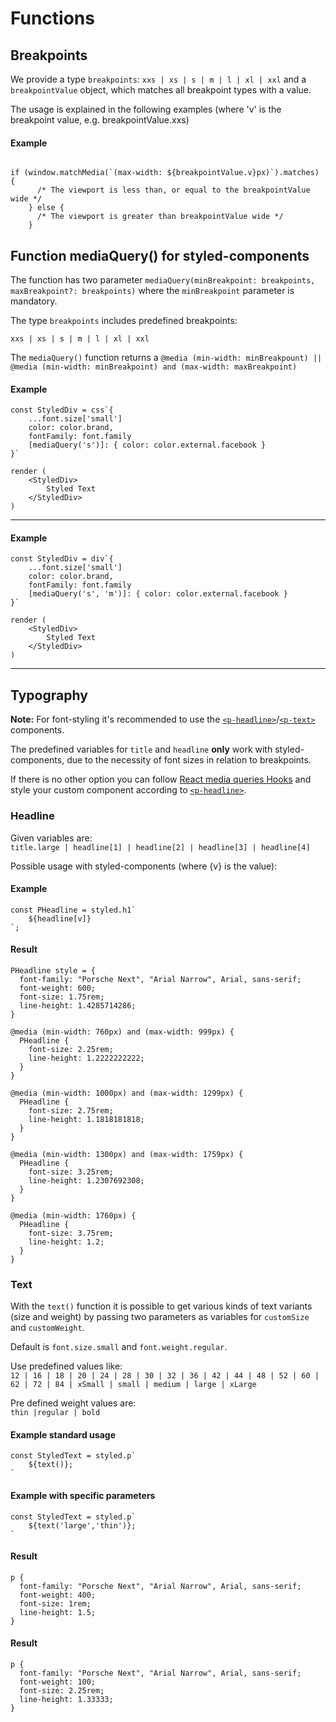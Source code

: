 # Functions

## Breakpoints

We provide a type `breakpoints`: `xxs | xs | s | m | l | xl | xxl` and a `breakpointValue` object, which matches all breakpoint types with a value.

The usage is explained in the following examples (where 'v' is the breakpoint value, e.g. breakpointValue.xxs)

#### Example

```

if (window.matchMedia(`(max-width: ${breakpointValue.v}px)`).matches) {
      /* The viewport is less than, or equal to the breakpointValue wide */
    } else {
      /* The viewport is greater than breakpointValue wide */
    }

```

## Function mediaQuery() for styled-components

The function has two parameter `mediaQuery(minBreakpoint: breakpoints, maxBreakpoint?: breakpoints)` where the `minBreakpoint` parameter is mandatory.

The type `breakpoints` includes predefined breakpoints:

`xxs | xs | s | m | l | xl | xxl`

The `mediaQuery()` function returns a `@media (min-width: minBreakpount) || @media (min-width: minBreakpoint) and (max-width: maxBreakpoint)`

#### Example

```
const StyledDiv = css`{
    ...font.size['small']
    color: color.brand,
    fontFamily: font.family
    [mediaQuery('s')]: { color: color.external.facebook }
}`

render (
    <StyledDiv>
        Styled Text
    </StyledDiv>
)
```

---

#### Example

```
const StyledDiv = div`{
    ...font.size['small']
    color: color.brand,
    fontFamily: font.family
    [mediaQuery('s', 'm')]: { color: color.external.facebook }
}`

render (
    <StyledDiv>
        Styled Text
    </StyledDiv>
)
```

---

## Typography

**Note:** For font-styling it's recommended to use the [`<p-headline>`](#/components/typography#headline)/[`<p-text>`](#/components/typography#text) components.

The predefined variables for `title` and `headline` **only** work with styled-components, due to the necessity of font sizes in relation to breakpoints.

If there is no other option you can follow [React media queries Hooks](https://medium.com/@ttennant/react-inline-styles-and-media-queries-using-a-custom-react-hook-e76fa9ec89f6) and style your custom component according to [`<p-headline>`](#/components/typography#headline).

### Headline

Given variables are:  
`title.large | headline[1] | headline[2] | headline[3] | headline[4]`

Possible usage with styled-components (where {v} is the value):

#### Example

```
const PHeadline = styled.h1`
    ${headline[v]}
`;
```

#### Result

```
PHeadline style = {
  font-family: "Porsche Next", "Arial Narrow", Arial, sans-serif;
  font-weight: 600;
  font-size: 1.75rem;
  line-height: 1.4285714286;
}

@media (min-width: 760px) and (max-width: 999px) {
  PHeadline {
    font-size: 2.25rem;
    line-height: 1.2222222222;
  }
}

@media (min-width: 1000px) and (max-width: 1299px) {
  PHeadline {
    font-size: 2.75rem;
    line-height: 1.1818181818;
  }
}

@media (min-width: 1300px) and (max-width: 1759px) {
  PHeadline {
    font-size: 3.25rem;
    line-height: 1.2307692308;
  }
}

@media (min-width: 1760px) {
  PHeadline {
    font-size: 3.75rem;
    line-height: 1.2;
  }
}
```

### Text

With the `text()` function it is possible to get various kinds of text variants (size and weight) by passing two parameters as variables for `customSize` and `customWeight`.

Default is `font.size.small` and `font.weight.regular`.

Use predefined values like:  
 `12 | 16 | 18 | 20 | 24 | 28 | 30 | 32 | 36 | 42 | 44 | 48 | 52 | 60 | 62 | 72 | 84 | xSmall | small | medium | large | xLarge`  
  
Pre defined weight values are:  
 `thin |regular | bold`

#### Example standard usage

```
const StyledText = styled.p`
    ${text()};
`
```

#### Example with specific parameters

```
const StyledText = styled.p`
    ${text('large','thin')};
`
```

#### Result
```
p {
  font-family: "Porsche Next", "Arial Narrow", Arial, sans-serif;
  font-weight: 400;
  font-size: 1rem;
  line-height: 1.5;
}
```

#### Result

```
p {
  font-family: "Porsche Next", "Arial Narrow", Arial, sans-serif;
  font-weight: 100;
  font-size: 2.25rem;
  line-height: 1.33333;
}
```
